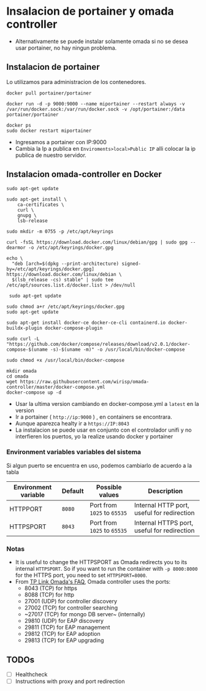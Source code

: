 # Insalacion de portainer y omada controller
- Alternativamente se puede instalar solamente omada si no se desea usar portainer, no hay ningun problema.

## Instalacion de portainer
Lo utilizamos para administracion de los contenedores.

```
docker pull portainer/portainer
```

```
docker run -d -p 9000:9000 --name miportainer --restart always -v /var/run/docker.sock:/var/run/docker.sock -v /opt/portainer:/data portainer/portainer
```

```
docker ps
sudo docker restart miportainer
```

- Ingresamos a portainer con IP:9000
- Cambia la Ip a publica en `Enviroments>local>Public IP` alli colocar la ip publica de nuestro servidor.

## Instalacion omada-controller en Docker 

```
sudo apt-get update
```

```
sudo apt-get install \
    ca-certificates \
    curl \
    gnupg \
    lsb-release
```

```
sudo mkdir -m 0755 -p /etc/apt/keyrings
```

```
curl -fsSL https://download.docker.com/linux/debian/gpg | sudo gpg --dearmor -o /etc/apt/keyrings/docker.gpg
```

```
echo \
  "deb [arch=$(dpkg --print-architecture) signed-by=/etc/apt/keyrings/docker.gpg] https://download.docker.com/linux/debian \
  $(lsb_release -cs) stable" | sudo tee /etc/apt/sources.list.d/docker.list > /dev/null
```

```
 sudo apt-get update
 ```
 
 ```
 sudo chmod a+r /etc/apt/keyrings/docker.gpg
 sudo apt-get update
 ```
 
 ```
 sudo apt-get install docker-ce docker-ce-cli containerd.io docker-buildx-plugin docker-compose-plugin
 ```
 
 ```
 sudo curl -L "https://github.com/docker/compose/releases/download/v2.0.1/docker-compose-$(uname -s)-$(uname -m)" -o /usr/local/bin/docker-compose
 ```
 
 ```
 sudo chmod +x /usr/local/bin/docker-compose
 ```
 
```
mkdir omada
cd omada
wget https://raw.githubusercontent.com/wirisp/omada-controller/master/docker-compose.yml
docker-compose up -d
```
- Usar la ultima version cambiando en docker-compose.yml a `latest` en la version
- Ir a portainer ( `http://ip:9000` ) , en containers se encontrara.
- Aunque aparezca healty ir a `https://IP:8043`
- La instalacion se puede usar en conjunto con el controlador unifi y no interfieren los puertos, yo la realize usando docker y portainer


### Environment variables variables del sistema
Si algun puerto se encuentra en uso, podemos cambiarlo de acuerdo a la tabla

| Environment variable | Default | Possible values | Description |
| --- | --- | --- | --- |
| HTTPPORT | `8080` | Port from `1025` to `65535` | Internal HTTP port, useful for redirection |
| HTTPSPORT | `8043` | Port from `1025` to `65535` | Internal HTTPS port, useful for redirection |

### Notas

- It is useful to change the HTTPSPORT as Omada redirects you to its internal `HTTPSPORT`.
So if you want to run the container with `-p 8000:8000` for the HTTPS port, you need to set `HTTPSPORT=8000`.
- From [TP Link Omada's FAQ](https://www.tp-link.com/us/support/faq/865), Omada controller uses the ports:
    - 8043 (TCP) for https
    - 8088 (TCP) for http
    - 27001 (UDP) for controller discovery
    - 27002 (TCP) for controller searching
    - ~27017 (TCP) for mongo DB server~ (internally)
    - 29810 (UDP) for EAP discovery
    - 29811 (TCP) for EAP management
    - 29812 (TCP) for EAP adoption
    - 29813 (TCP) for EAP upgrading

## TODOs

- [ ] Healthcheck
- [ ] Instructions with proxy and port redirection

